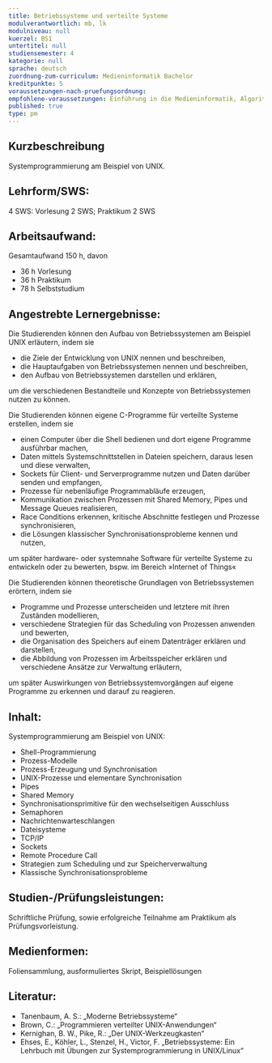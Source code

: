 ```yaml
---
title: Betriebssysteme und verteilte Systeme
modulverantwortlich: mb, lk
modulniveau: null
kuerzel: BS1
untertitel: null
studiensemester: 4
kategorie: null
sprache: deutsch
zuordnung-zum-curriculum: Medieninformatik Bachelor
kreditpunkte: 5
voraussetzungen-nach-pruefungsordnung:
empfohlene-voraussetzungen: Einführung in die Medieninformatik, Algorithmen und Programmierung
published: true
type: pm
---
```


## Kurzbeschreibung
Systemprogrammierung am Beispiel von UNIX.

## Lehrform/SWS: 
4 SWS: Vorlesung 2 SWS; Praktikum 2 SWS

## Arbeitsaufwand: 
Gesamtaufwand 150 h, davon 

- 36 h Vorlesung 
- 36 h Praktikum
- 78 h Selbststudium 

## Angestrebte Lernergebnisse:

Die Studierenden können den Aufbau von Betriebssystemen am Beispiel UNIX erläutern, indem sie
- die Ziele der Entwicklung von UNIX nennen und beschreiben,
- die Hauptaufgaben von Betriebssystemen nennen und beschreiben,
- den Aufbau von Betriebssystemen darstellen und erklären,

um die verschiedenen Bestandteile und Konzepte von Betriebssystemen nutzen zu können.

Die Studierenden können eigene C-Programme für verteilte Systeme erstellen, indem sie
- einen Computer über die Shell bedienen und dort eigene Programme ausführbar machen,
- Daten mittels Systemschnittstellen in Dateien speichern, daraus lesen und diese verwalten,
- Sockets für Client- und Serverprogramme nutzen und Daten darüber senden und empfangen,
- Prozesse für nebenläufige Programmabläufe erzeugen,
- Kommunikation zwischen Prozessen mit Shared Memory, Pipes und Message Queues realisieren,
- Race Conditions erkennen, kritische Abschnitte festlegen und Prozesse synchronisieren,
- die Lösungen klassischer Synchronisationsprobleme kennen und nutzen,

um später hardware- oder systemnahe Software für verteilte Systeme zu entwickeln oder zu bewerten, bspw. im Bereich »Internet of Things«

Die Studierenden können theoretische Grundlagen von Betriebssystemen erörtern, indem sie
- Programme und Prozesse unterscheiden und letztere mit ihren Zuständen modellieren,
- verschiedene Strategien für das Scheduling von Prozessen anwenden und bewerten,
- die Organisation des Speichers auf einem Datenträger erklären und darstellen,
- die Abbildung von Prozessen im Arbeitsspeicher erklären und verschiedene Ansätze zur Verwaltung erläutern,

um später Auswirkungen von Betriebssystemvorgängen auf eigene Programme zu erkennen und darauf zu reagieren.

## Inhalt:

Systemprogrammierung am Beispiel von UNIX: 
- Shell-Programmierung
- Prozess-Modelle
- Prozess-Erzeugung und Synchronisation
- UNIX-Prozesse und elementare Synchronisation
- Pipes
- Shared Memory
- Synchronisationsprimitive für den wechselseitigen Ausschluss
- Semaphoren
- Nachrichtenwarteschlangen
- Dateisysteme
- TCP/IP
- Sockets
- Remote Procedure Call
- Strategien zum Scheduling und zur Speicherverwaltung
- Klassische Synchronisationsprobleme

## Studien-/Prüfungsleistungen:
Schriftliche Prüfung, sowie erfolgreiche Teilnahme am Praktikum als Prüfungsvorleistung.

## Medienformen:
Foliensammlung, ausformuliertes Skript, Beispiellösungen

## Literatur:
+ Tanenbaum, A. S.: „Moderne Betriebssysteme“
+ Brown, C.: „Programmieren verteilter UNIX-Anwendungen“
+ Kernighan, B. W., Pike, R.: „Der UNIX-Werkzeugkasten“
+ Ehses, E., Köhler, L., Stenzel, H., Victor, F. „Betriebssysteme: Ein Lehrbuch mit Übungen zur Systemprogrammierung in UNIX/Linux“

